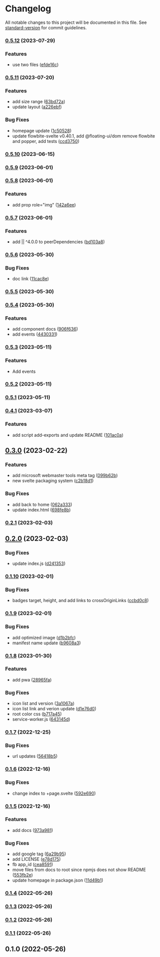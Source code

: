 # Changelog

All notable changes to this project will be documented in this file. See [standard-version](https://github.com/conventional-changelog/standard-version) for commit guidelines.

### [0.5.12](https://github.com/shinokada/svelte-circle-flags/compare/v0.5.11...v0.5.12) (2023-07-29)


### Features

* use two files ([efde16c](https://github.com/shinokada/svelte-circle-flags/commit/efde16c53ad72fcb5ecf7b25c02d7e71cd41086e))

### [0.5.11](https://github.com/shinokada/svelte-circle-flags/compare/v0.5.10...v0.5.11) (2023-07-20)


### Features

* add size range ([63bd72a](https://github.com/shinokada/svelte-circle-flags/commit/63bd72aaf7c1176c3ffe100d31c51efb6f056b5b))
* update layout ([a226ebf](https://github.com/shinokada/svelte-circle-flags/commit/a226ebf8b67e5d8327c076afb3efe0c9cf7014d4))


### Bug Fixes

* homepage update ([1c50528](https://github.com/shinokada/svelte-circle-flags/commit/1c50528845e0cc7429d1860f1729aa5d4f179b14))
* update flowbite-svelte v0.40.1, add @floating-ui/dom remove flowbite and popper, add tests ([ccd3750](https://github.com/shinokada/svelte-circle-flags/commit/ccd375015ae5c6fa0bc5cc4eebd52c544d8a9240))

### [0.5.10](https://github.com/shinokada/svelte-circle-flags/compare/v0.5.9...v0.5.10) (2023-06-15)

### [0.5.9](https://github.com/shinokada/svelte-circle-flags/compare/v0.5.8...v0.5.9) (2023-06-01)

### [0.5.8](https://github.com/shinokada/svelte-circle-flags/compare/v0.5.7...v0.5.8) (2023-06-01)

### Features

- add prop role="img" ([142a6ee](https://github.com/shinokada/svelte-circle-flags/commit/142a6ee4e44766ec48a06e8048160da39e6b4eb5))

### [0.5.7](https://github.com/shinokada/svelte-circle-flags/compare/v0.5.6...v0.5.7) (2023-06-01)

### Features

- add || ^4.0.0 to peerDependencies ([bd103a8](https://github.com/shinokada/svelte-circle-flags/commit/bd103a8d0298fdf4583294999dca90baa868c49a))

### [0.5.6](https://github.com/shinokada/svelte-circle-flags/compare/v0.5.5...v0.5.6) (2023-05-30)

### Bug Fixes

- doc link ([11cac8e](https://github.com/shinokada/svelte-circle-flags/commit/11cac8ed2518cd7d3b7c264ccab661b0eb71bd99))

### [0.5.5](https://github.com/shinokada/svelte-circle-flags/compare/v0.5.4...v0.5.5) (2023-05-30)

### [0.5.4](https://github.com/shinokada/svelte-circle-flags/compare/v0.5.3...v0.5.4) (2023-05-30)

### Features

- add component docs ([906f636](https://github.com/shinokada/svelte-circle-flags/commit/906f636600923f89b9d7879dc8604e3c693e22ad))
- add events ([4430331](https://github.com/shinokada/svelte-circle-flags/commit/44303310968917499d7095d4d43fae06811735e9))

### [0.5.3](https://github.com/shinokada/svelte-circle-flags/compare/v0.5.2...v0.5.3) (2023-05-11)

### Features

- Add events

### [0.5.2](https://github.com/shinokada/svelte-circle-flags/compare/v0.5.1...v0.5.2) (2023-05-11)

### [0.5.1](https://github.com/shinokada/svelte-circle-flags/compare/v0.4.1...v0.5.1) (2023-05-11)

### [0.4.1](https://github.com/shinokada/svelte-circle-flags/compare/v0.3.0...v0.4.1) (2023-03-07)

### Features

- add script add-exports and update README ([101ac0a](https://github.com/shinokada/svelte-circle-flags/commit/101ac0a1dcdc8ac3a59e110fc070ec9c6246b845))

## [0.3.0](https://github.com/shinokada/svelte-circle-flags/compare/v0.2.1...v0.3.0) (2023-02-22)

### Features

- add microsoft webmaster tools meta tag ([099b62b](https://github.com/shinokada/svelte-circle-flags/commit/099b62b7e70fff6f9ad503598c7909a70f84e4f6))
- new svelte packaging system ([c2b18d1](https://github.com/shinokada/svelte-circle-flags/commit/c2b18d165c89c2c5238e267386f889c77558e5df))

### Bug Fixes

- add back to home ([062a333](https://github.com/shinokada/svelte-circle-flags/commit/062a333f6059ca33678b0fd33846c0626071bb65))
- update index.html ([698fe8b](https://github.com/shinokada/svelte-circle-flags/commit/698fe8bc5a85f15cd0f48dd58575eac5a63de56c))

### [0.2.1](https://github.com/shinokada/svelte-circle-flags/compare/v0.2.0...v0.2.1) (2023-02-03)

## [0.2.0](https://github.com/shinokada/svelte-circle-flags/compare/v0.1.10...v0.2.0) (2023-02-03)

### Bug Fixes

- update index.js ([d241353](https://github.com/shinokada/svelte-circle-flags/commit/d241353043c1d52ad2153b2bd571934dfddc4720))

### [0.1.10](https://github.com/shinokada/svelte-circle-flags/compare/v0.1.9...v0.1.10) (2023-02-01)

### Bug Fixes

- badges target, height, and add links to crossOriginLinks ([ccbd0c8](https://github.com/shinokada/svelte-circle-flags/commit/ccbd0c801eaec16ec9e45002e7bf566bc1889779))

### [0.1.9](https://github.com/shinokada/svelte-circle-flags/compare/v0.1.8...v0.1.9) (2023-02-01)

### Bug Fixes

- add optimized image ([d1b2bfc](https://github.com/shinokada/svelte-circle-flags/commit/d1b2bfcf5f14a988242477af52736027b8f3f431))
- manifest name update ([b9608a3](https://github.com/shinokada/svelte-circle-flags/commit/b9608a3de3eafe577cec2ab1f993b8586ea206ff))

### [0.1.8](https://github.com/shinokada/svelte-circle-flags/compare/v0.1.7...v0.1.8) (2023-01-30)

### Features

- add pwa ([28965fa](https://github.com/shinokada/svelte-circle-flags/commit/28965fadf9214152512074f8a7a3b97b9efd4288))

### Bug Fixes

- icon list and version ([3a1067a](https://github.com/shinokada/svelte-circle-flags/commit/3a1067a219df328f56fc1cc15f7da6c2e6e273f7))
- icon list link and verion update ([d1e76d0](https://github.com/shinokada/svelte-circle-flags/commit/d1e76d04892d0032d3a39745ee14cac7ca444159))
- root color css ([b717a45](https://github.com/shinokada/svelte-circle-flags/commit/b717a4552bbdc68c55296a146c1b702b970f84d9))
- service-worker.js ([643145d](https://github.com/shinokada/svelte-circle-flags/commit/643145d3c9fbbba2d7a73831ed3ef6189a5d1a17))

### [0.1.7](https://github.com/shinokada/svelte-circle-flags/compare/v0.1.6...v0.1.7) (2022-12-25)

### Bug Fixes

- url updates ([56418b5](https://github.com/shinokada/svelte-circle-flags/commit/56418b5d75878bc90bd258fc8ca9e40ce19b87eb))

### [0.1.6](https://github.com/shinokada/svelte-circle-flags/compare/v0.1.5...v0.1.6) (2022-12-16)

### Bug Fixes

- change index to +page.svelte ([592e690](https://github.com/shinokada/svelte-circle-flags/commit/592e69051b9a6671d38ed09a8778725293566069))

### [0.1.5](https://github.com/shinokada/svelte-circle-flags/compare/v0.1.4...v0.1.5) (2022-12-16)

### Features

- add docs ([973a981](https://github.com/shinokada/svelte-circle-flags/commit/973a9812c22e2574abb88e46035728324864b87b))

### Bug Fixes

- add google tag ([6a29b95](https://github.com/shinokada/svelte-circle-flags/commit/6a29b954b777f312d67ee15f675bea0ca50a81ee))
- add LICENSE ([e78d175](https://github.com/shinokada/svelte-circle-flags/commit/e78d1751d02246e0dc82b90ad230b20db2399306))
- fb app_id ([cea8591](https://github.com/shinokada/svelte-circle-flags/commit/cea859144af31d60e420783ec301b21a576213fa))
- move files from docs to root since npmjs does not show README ([553fb2e](https://github.com/shinokada/svelte-circle-flags/commit/553fb2e8c66a4c1dce765d1703254b45b9178b3a))
- update homepage in package.json ([11d49b1](https://github.com/shinokada/svelte-circle-flags/commit/11d49b1b6704168ba0e81a13f7ea6bfdddeace95))

### [0.1.4](https://github.com/shinokada/svelte-circle-flags/compare/v0.1.3...v0.1.4) (2022-05-26)

### [0.1.3](https://github.com/shinokada/svelte-circle-flags/compare/v0.1.2...v0.1.3) (2022-05-26)

### [0.1.2](https://github.com/shinokada/svelte-circle-flags/compare/v0.1.1...v0.1.2) (2022-05-26)

### [0.1.1](https://github.com/shinokada/svelte-circle-flags/compare/v0.1.0...v0.1.1) (2022-05-26)

## 0.1.0 (2022-05-26)
